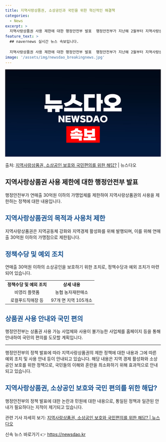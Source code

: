 ```yaml
---
title: 지역사랑상품권, 소상공인과 국민을 위한 혁신적인 해결책
categories:
  - News
excerpt: >
  지역사랑상품권 사용 제한에 대한 행정안전부 발표  행정안전부가 지난해 2월부터 지역사랑상품권의 가맹업체를 연…
feature_text: >
  ## navernews 실시간 뉴스 속보입니다.

  지역사랑상품권 사용 제한에 대한 행정안전부 발표  행정안전부가 지난해 2월부터 지역사랑상품권의 가맹업체를 연…
image: '/assets/img/newsdao_breakingnews.jpg'
---
```


![뉴스다오 속보](/assets/img/newsdao_breakingnews.jpg)

<p>출처: <a href="https://newsdao.kr/4178" rel="dofollow">지역사랑상품권, 소상공인 보호와 국민편의를 위한 해답?</a> | 뉴스다오</p>

<h2 data-ke-size="size26">지역사랑상품권 사용 제한에 대한 행정안전부 발표</h2>
<p data-ke-size="size16">행정안전부가 연매출 30억원 이하의 가맹업체를 제한하여 지역사랑상품권의 사용을 제한하는 정책에 대한 내용입니다.</p>

<h2><b><span style="color: #1a5490;">지역사랑상품권의 목적과 사용처 제한</span></b></h2>
<p data-ke-size="size16">지역사랑상품권은 지역공동체 강화와 지역경제 활성화를 위해 발행되며, 이를 위해 연매출 30억원 이하의 가맹점으로 제한됩니다.</p>

<h2><b><span style="color: #1a5490;">정책수당 및 예외 조치</span></b></h2>
<p data-ke-size="size16">연매출 30억원 이하의 소상공인을 보호하기 위한 조치로, 정책수당과 예외 조치가 마련되어 있습니다.</p>

<table>
	<tbody>
		<tr>
			<td style="text-align: center; height: 17px;"><b>정책수당 및 예외 조치</b></td>
			<td style="text-align: center; height: 17px;"><b>상세 내용</b></td>
		</tr>
		<tr>
			<td style="text-align: center; height: 17px;">비영리 플랫폼</td>
			<td style="text-align: center; height: 17px;">농협 농자재판매소</td>
		</tr>
		<tr>
			<td style="text-align: center; height: 17px;">로컬푸드직매장 등</td>
			<td style="text-align: center; height: 17px;">97개 면 지역 105개소</td>
		</tr>
	</tbody>
</table>

<h2><b><span style="color: #1a5490;">상품권 사용 안내와 국민 편의</span></b></h2>
<p data-ke-size="size16">행정안전부는 상품권 사용 가능 사업체와 사용이 불가능한 사업체를 홈페이지 등을 통해 안내하여 국민의 편의를 도모할 계획입니다.</p>

<hr>

<p data-ke-size="size16">행정안전부의 정책 발표에 따라 지역사랑상품권의 제한 정책에 대한 내용과 그에 따른 예외 조치 및 사용 안내 등이 안내되고 있습니다. 해당 내용은 지역 경제 활성화와 소상공인 보호를 위한 정책으로, 국민들의 이해와 혼란을 최소화하기 위해 효과적으로 안내되고 있습니다.</p>

<h2><b><span style="color: #1a5490;">지역사랑상품권, 소상공인 보호와 국민 편의를 위한 해답?</span></b></h2>
<p data-ke-size="size16">행정안전부의 정책 발표에 대한 논란과 민원에 대한 내용으로, 통일된 정책과 일관된 안내가 필요하다는 지적이 제기되고 있습니다.</p>
<p data-ke-size="size16">관련 기사 자세히 보기: <a href="https://newsdao.kr/4178">지역사랑상품권, 소상공인 보호와 국민편의를 위한 해답? | 뉴스다오</a></p> 

신속 뉴스 바로가기 👉 <a href="https://newsdao.kr" rel="dofollow">https://newsdao.kr</a>



